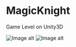# MagicKnight
Game Level on Unity3D

![Image alt](https://github.com/Gosha94/MagicKnight/raw/ActualChanges/Screenshots/Game.png)
![Image alt](https://github.com/Gosha94/MagicKnight/raw/ActualChanges/Screenshots/Menu.png)
